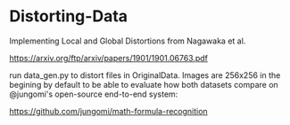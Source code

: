 # Distorting-Data
Implementing Local and Global Distortions from Nagawaka et al.

https://arxiv.org/ftp/arxiv/papers/1901/1901.06763.pdf

run data_gen.py to distort files in OriginalData.
Images are 256x256 in the begining by default to be able to evaluate how both datasets compare on @jungomi's open-source end-to-end system:

https://github.com/jungomi/math-formula-recognition
